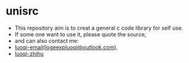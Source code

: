# unisrc

- This repository aim is to creat a general c code library for self use.
- If some one want to use it, please quote the source, 
- and can also contact me:
- [luoqi-email](https://office.live.com/start/Outlook.aspx?ui=zh%2DCN&rs=CN)(logeexpluoqi@outlook.com), 
- [luoqi-zhihu](https://www.zhihu.com/people/logeexpluoqi)
